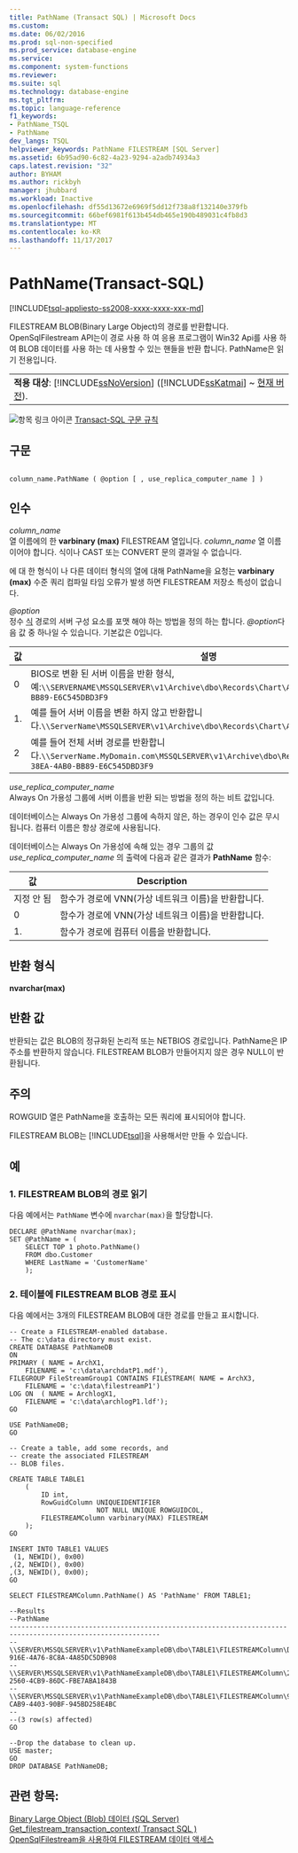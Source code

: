```yaml
---
title: PathName (Transact SQL) | Microsoft Docs
ms.custom: 
ms.date: 06/02/2016
ms.prod: sql-non-specified
ms.prod_service: database-engine
ms.service: 
ms.component: system-functions
ms.reviewer: 
ms.suite: sql
ms.technology: database-engine
ms.tgt_pltfrm: 
ms.topic: language-reference
f1_keywords:
- PathName_TSQL
- PathName
dev_langs: TSQL
helpviewer_keywords: PathName FILESTREAM [SQL Server]
ms.assetid: 6b95ad90-6c82-4a23-9294-a2adb74934a3
caps.latest.revision: "32"
author: BYHAM
ms.author: rickbyh
manager: jhubbard
ms.workload: Inactive
ms.openlocfilehash: df55d13672e6969f5dd12f738a8f132140e379fb
ms.sourcegitcommit: 66bef6981f613b454db465e190b489031c4fb8d3
ms.translationtype: MT
ms.contentlocale: ko-KR
ms.lasthandoff: 11/17/2017
---
```

# <a name="pathname-transact-sql"></a>PathName(Transact-SQL)
[!INCLUDE[tsql-appliesto-ss2008-xxxx-xxxx-xxx-md](../../includes/tsql-appliesto-ss2008-xxxx-xxxx-xxx-md.md)]

  FILESTREAM BLOB(Binary Large Object)의 경로를 반환합니다. OpenSqlFilestream API는이 경로 사용 하 여 응용 프로그램이 Win32 Api를 사용 하 여 BLOB 데이터를 사용 하는 데 사용할 수 있는 핸들을 반환 합니다. PathName은 읽기 전용입니다.  
  
||  
|-|  
|**적용 대상**: [!INCLUDE[ssNoVersion](../../includes/ssnoversion-md.md)] ([!INCLUDE[ssKatmai](../../includes/sskatmai-md.md)] ~ [현재 버전](http://go.microsoft.com/fwlink/p/?LinkId=299658)).|  
  
 ![항목 링크 아이콘](../../database-engine/configure-windows/media/topic-link.gif "항목 링크 아이콘") [Transact-SQL 구문 규칙](../../t-sql/language-elements/transact-sql-syntax-conventions-transact-sql.md)  
  
## <a name="syntax"></a>구문  
  
```  
  
column_name.PathName ( @option [ , use_replica_computer_name ] )  
```  
  
## <a name="arguments"></a>인수  
 *column_name*  
 열 이름에의 한 **varbinary (max)** FILESTREAM 열입니다. *column_name* 열 이름 이어야 합니다. 식이나 CAST 또는 CONVERT 문의 결과일 수 없습니다.  
  
 에 대 한 형식이 나 다른 데이터 형식의 열에 대해 PathName을 요청는 **varbinary (max)** 수준 쿼리 컴파일 타임 오류가 발생 하면 FILESTREAM 저장소 특성이 없습니다.  
  
 *@option*  
 정수 [식](../../t-sql/language-elements/expressions-transact-sql.md) 경로의 서버 구성 요소를 포맷 해야 하는 방법을 정의 하는 합니다. *@option*다음 값 중 하나일 수 있습니다. 기본값은 0입니다.  
  
|값|설명|  
|-----------|-----------------|  
|0|BIOS로 변환 된 서버 이름을 반환 형식, 예:`\\SERVERNAME\MSSQLSERVER\v1\Archive\dbo\Records\Chart\A73F19F7-38EA-4AB0-BB89-E6C545DBD3F9`|  
|1.|예를 들어 서버 이름을 변환 하지 않고 반환합니다.`\\ServerName\MSSQLSERVER\v1\Archive\dbo\Records\Chart\A73F1`|  
|2|예를 들어 전체 서버 경로를 반환합니다.`\\ServerName.MyDomain.com\MSSQLSERVER\v1\Archive\dbo\Records\Chart\A73F19F7-38EA-4AB0-BB89-E6C545DBD3F9`|  
  
 *use_replica_computer_name*  
 Always On 가용성 그룹에 서버 이름을 반환 되는 방법을 정의 하는 비트 값입니다.  
  
 데이터베이스는 Always On 가용성 그룹에 속하지 않은, 하는 경우이 인수 값은 무시 됩니다. 컴퓨터 이름은 항상 경로에 사용됩니다.  
  
 데이터베이스는 Always On 가용성에 속해 있는 경우 그룹의 값 *use_replica_computer_name* 의 출력에 다음과 같은 결과가 **PathName** 함수:  
  
|값|Description|  
|-----------|-----------------|  
|지정 안 됨|함수가 경로에 VNN(가상 네트워크 이름)을 반환합니다.|  
|0|함수가 경로에 VNN(가상 네트워크 이름)을 반환합니다.|  
|1.|함수가 경로에 컴퓨터 이름을 반환합니다.|  
  
## <a name="return-type"></a>반환 형식  
 **nvarchar(max)**  
  
## <a name="return-value"></a>반환 값  
 반환되는 값은 BLOB의 정규화된 논리적 또는 NETBIOS 경로입니다. PathName은 IP 주소를 반환하지 않습니다. FILESTREAM BLOB가 만들어지지 않은 경우 NULL이 반환됩니다.  
  
## <a name="remarks"></a>주의  
 ROWGUID 열은 PathName을 호출하는 모든 쿼리에 표시되어야 합니다.  
  
 FILESTREAM BLOB는 [!INCLUDE[tsql](../../includes/tsql-md.md)]을 사용해서만 만들 수 있습니다.  
  
## <a name="examples"></a>예  
  
### <a name="a-reading-the-path-for-a-filestream-blob"></a>1. FILESTREAM BLOB의 경로 읽기  
 다음 예에서는 `PathName` 변수에 `nvarchar(max)`을 할당합니다.  
  
```tsql  
DECLARE @PathName nvarchar(max);  
SET @PathName = (  
    SELECT TOP 1 photo.PathName()  
    FROM dbo.Customer  
    WHERE LastName = 'CustomerName'  
    );  
```  
  
### <a name="b-displaying-the-paths-for-filestream-blobs-in-a-table"></a>2. 테이블에 FILESTREAM BLOB 경로 표시  
 다음 예에서는 3개의 FILESTREAM BLOB에 대한 경로를 만들고 표시합니다.  
  
```tsql  
-- Create a FILESTREAM-enabled database.  
-- The c:\data directory must exist.  
CREATE DATABASE PathNameDB  
ON  
PRIMARY ( NAME = ArchX1,  
    FILENAME = 'c:\data\archdatP1.mdf'),  
FILEGROUP FileStreamGroup1 CONTAINS FILESTREAM( NAME = ArchX3,  
    FILENAME = 'c:\data\filestreamP1')  
LOG ON  ( NAME = ArchlogX1,  
    FILENAME = 'c:\data\archlogP1.ldf');  
GO  
  
USE PathNameDB;  
GO  
  
-- Create a table, add some records, and  
-- create the associated FILESTREAM  
-- BLOB files.  
  
CREATE TABLE TABLE1  
    (  
        ID int,  
        RowGuidColumn UNIQUEIDENTIFIER  
                      NOT NULL UNIQUE ROWGUIDCOL,  
        FILESTREAMColumn varbinary(MAX) FILESTREAM  
    );  
GO  
  
INSERT INTO TABLE1 VALUES  
 (1, NEWID(), 0x00)  
,(2, NEWID(), 0x00)  
,(3, NEWID(), 0x00);  
GO  
  
SELECT FILESTREAMColumn.PathName() AS 'PathName' FROM TABLE1;  
  
--Results  
--PathName  
------------------------------------------------------------------------------------------------------------  
--\\SERVER\MSSQLSERVER\v1\PathNameExampleDB\dbo\TABLE1\FILESTREAMColumn\DD67C792-916E-4A76-8C8A-4A85DC5DB908  
--\\SERVER\MSSQLSERVER\v1\PathNameExampleDB\dbo\TABLE1\FILESTREAMColumn\2907122B-2560-4CB9-86DC-FBE7ABA1843B  
--\\SERVER\MSSQLSERVER\v1\PathNameExampleDB\dbo\TABLE1\FILESTREAMColumn\922BE0E0-CAB9-4403-90BF-945BD258E4BC  
--  
--(3 row(s) affected)  
GO  
  
--Drop the database to clean up.  
USE master;  
GO  
DROP DATABASE PathNameDB;  
```  
  
## <a name="see-also"></a>관련 항목:  
 [Binary Large Object &#40;Blob&#41; 데이터 &#40;SQL Server&#41;](../../relational-databases/blob/binary-large-object-blob-data-sql-server.md)   
 [Get_filestream_transaction_context&#40; Transact SQL &#41;](../../t-sql/functions/get-filestream-transaction-context-transact-sql.md)   
 [OpenSqlFilestream을 사용하여 FILESTREAM 데이터 액세스](../../relational-databases/blob/access-filestream-data-with-opensqlfilestream.md)  
  
  
